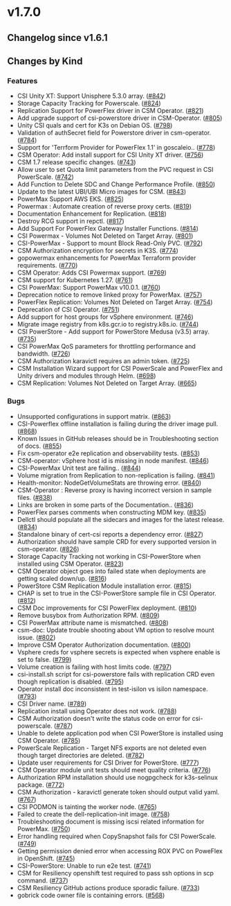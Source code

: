 # v1.7.0 

## Changelog since v1.6.1 

## Changes by Kind 

### Features 

- CSI Unity XT: Support Unisphere 5.3.0 array. ([#842](https://github.com/dell/csm/issues/842))
- Storage Capacity Tracking for Powerscale. ([#824](https://github.com/dell/csm/issues/824))
- Replication Support for PowerFlex driver in CSM Operator. ([#821](https://github.com/dell/csm/issues/821))
- Add upgrade support of csi-powerstore driver in CSM-Operator. ([#805](https://github.com/dell/csm/issues/805))
- Unity CSI quals and cert for K3s on Debian OS. ([#798](https://github.com/dell/csm/issues/798))
- Validation of authSecret field for Powerstore driver in csm-operator. ([#784](https://github.com/dell/csm/issues/784))
- Support for 'Terrform Provider for PowerFlex 1.1' in goscaleio.. ([#778](https://github.com/dell/csm/issues/778))
- CSM Operator: Add install support for CSI Unity XT driver. ([#756](https://github.com/dell/csm/issues/756))
- CSM 1.7 release specific changes. ([#743](https://github.com/dell/csm/issues/743))
- Allow user to set Quota limit parameters from the PVC request in CSI PowerScale. ([#742](https://github.com/dell/csm/issues/742))
- Add Function to Delete SDC and Change Performance Profile. ([#850](https://github.com/dell/csm/issues/850))
- Update to the latest UBI/UBI Micro images for CSM. ([#843](https://github.com/dell/csm/issues/843))
- PowerMax Support AWS EKS. ([#825](https://github.com/dell/csm/issues/825))
- Powermax : Automate creation of reverse proxy certs. ([#819](https://github.com/dell/csm/issues/819))
- Documentation Enhancement for Replication. ([#818](https://github.com/dell/csm/issues/818))
- Destroy RCG support in repctl. ([#817](https://github.com/dell/csm/issues/817))
- Add Support For PowerFlex Gateway Installer Functions. ([#814](https://github.com/dell/csm/issues/814))
- CSI Powermax - Volumes Not Deleted on Target Array. ([#801](https://github.com/dell/csm/issues/801))
- CSI-PowerMax - Support to mount Block Read-Only PVC. ([#792](https://github.com/dell/csm/issues/792))
- CSM Authorization encryption for secrets in K3S. ([#774](https://github.com/dell/csm/issues/774))
- gopowermax enhancements for PowerMax Terraform provider requirements. ([#770](https://github.com/dell/csm/issues/770))
- CSM Operator: Adds CSI Powermax support. ([#769](https://github.com/dell/csm/issues/769))
- CSM support for Kubernetes 1.27. ([#761](https://github.com/dell/csm/issues/761))
- CSI PowerMax: Support PowerMax v10.0.1. ([#760](https://github.com/dell/csm/issues/760))
- Deprecation notice to remove linked proxy for PowerMax. ([#757](https://github.com/dell/csm/issues/757))
- PowerFlex Replication: Volumes Not Deleted on Target Array. ([#754](https://github.com/dell/csm/issues/754))
- Deprecation of CSI Operator. ([#751](https://github.com/dell/csm/issues/751))
- Add support for host groups for vSphere environment. ([#746](https://github.com/dell/csm/issues/746))
- Migrate image registry from k8s.gcr.io to  registry.k8s.io. ([#744](https://github.com/dell/csm/issues/744))
- CSI PowerStore - Add support for PowerStore Medusa (v3.5) array. ([#735](https://github.com/dell/csm/issues/735))
- CSI PowerMax QoS parameters for throttling performance and bandwidth. ([#726](https://github.com/dell/csm/issues/726))
- CSM Authorization karavictl requires an admin token. ([#725](https://github.com/dell/csm/issues/725))
- CSM Installation Wizard support for CSI PowerScale and PowerFlex and Unity drivers and modules through Helm. ([#698](https://github.com/dell/csm/issues/698))
- CSM Replication: Volumes Not Deleted on Target Array. ([#665](https://github.com/dell/csm/issues/665))

### Bugs 

- Unsupported configurations in support matrix. ([#863](https://github.com/dell/csm/issues/863))
- CSI-Powerflex offline installation is failing during the driver image pull. ([#868](https://github.com/dell/csm/issues/868))
- Known Issues in GitHub releases should be in Troubleshooting section of docs. ([#855](https://github.com/dell/csm/issues/855))
- Fix csm-operator e2e replication and observability tests. ([#853](https://github.com/dell/csm/issues/853))
- CSM-operator: vSphere host id is missing in node manifest. ([#846](https://github.com/dell/csm/issues/846))
- CSI-PowerMax Unit test are failing.. ([#844](https://github.com/dell/csm/issues/844))
- Volume migration from Replication to non-replication is failing. ([#841](https://github.com/dell/csm/issues/841))
- Health-monitor: NodeGetVolumeStats are throwing error. ([#840](https://github.com/dell/csm/issues/840))
- CSM-Operator : Reverse proxy is having incorrect version in sample files. ([#838](https://github.com/dell/csm/issues/838))
- Links are broken in some parts of the Documentation.. ([#836](https://github.com/dell/csm/issues/836))
- PowerFlex parses comments when constructing MDM key. ([#835](https://github.com/dell/csm/issues/835))
- Dellctl should populate all the sidecars and images for the latest release. ([#834](https://github.com/dell/csm/issues/834))
- Standalone binary of cert-csi reports a dependency error. ([#827](https://github.com/dell/csm/issues/827))
- Authorization should have sample CRD for every supported version in csm-operator. ([#826](https://github.com/dell/csm/issues/826))
- Storage Capacity Tracking not working in CSI-PowerStore when installed using CSM Operator. ([#823](https://github.com/dell/csm/issues/823))
- CSM Operator object goes into failed state when deployments are getting scaled down/up. ([#816](https://github.com/dell/csm/issues/816))
- PowerStore CSM Replication Module installation error. ([#815](https://github.com/dell/csm/issues/815))
- CHAP is set to true in the CSI-PowerStore sample file in CSI Operator. ([#812](https://github.com/dell/csm/issues/812))
- CSM Doc improvements for CSI PowerFlex deployment. ([#810](https://github.com/dell/csm/issues/810))
- Remove busybox from Authorization RPM. ([#809](https://github.com/dell/csm/issues/809))
- CSI PowerMax attribute name is mismatched. ([#808](https://github.com/dell/csm/issues/808))
- csm-doc: Update trouble shooting about VM option to resolve mount issue. ([#802](https://github.com/dell/csm/issues/802))
- Improve CSM Operator Authorization documentation. ([#800](https://github.com/dell/csm/issues/800))
- Vsphere creds for vsphere secrets is expected when vsphere enable is set to false. ([#799](https://github.com/dell/csm/issues/799))
- Volume creation is failing with host limits code. ([#797](https://github.com/dell/csm/issues/797))
- csi-install.sh script for csi-powerstore fails with replication CRD even though replication is disabled. ([#795](https://github.com/dell/csm/issues/795))
- Operator install doc inconsistent in test-isilon vs isilon namespace. ([#793](https://github.com/dell/csm/issues/793))
- CSI Driver name. ([#789](https://github.com/dell/csm/issues/789))
- Replication install using Operator does not work. ([#788](https://github.com/dell/csm/issues/788))
- CSM Authorization doesn't write the status code on error for csi-powerscale. ([#787](https://github.com/dell/csm/issues/787))
- Unable to delete application pod when CSI PowerStore is installed using CSM Operator. ([#785](https://github.com/dell/csm/issues/785))
- PowerScale Replication - Target NFS exports are not deleted even though target directories are deleted. ([#782](https://github.com/dell/csm/issues/782))
- Update user requirements for CSI Driver for PowerStore. ([#777](https://github.com/dell/csm/issues/777))
- CSM Operator module unit tests should meet quality criteria. ([#776](https://github.com/dell/csm/issues/776))
- Authorization RPM installation should use nogpgcheck for k3s-selinux package. ([#772](https://github.com/dell/csm/issues/772))
- CSM Authorization - karavictl generate token should output valid yaml. ([#767](https://github.com/dell/csm/issues/767))
- CSI PODMON is tainting the worker node. ([#765](https://github.com/dell/csm/issues/765))
- Failed to create the dell-replication-init  image. ([#758](https://github.com/dell/csm/issues/758))
- Troubleshooting document is missing iscsi related information for PowerMax. ([#750](https://github.com/dell/csm/issues/750))
- Error handling required when CopySnapshot fails for CSI PowerScale. ([#749](https://github.com/dell/csm/issues/749))
- Getting permission denied error when accessing ROX PVC on PoweFlex in OpenShift. ([#745](https://github.com/dell/csm/issues/745))
- CSI-PowerStore: Unable to run e2e test. ([#741](https://github.com/dell/csm/issues/741))
- CSM for Resiliency openshift test required to pass ssh options in scp command. ([#737](https://github.com/dell/csm/issues/737))
- CSM Resiliency GitHub actions produce sporadic failure. ([#733](https://github.com/dell/csm/issues/733))
- gobrick code owner file is containing errors. ([#568](https://github.com/dell/csm/issues/568))
